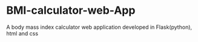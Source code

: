 # BMI-calculator-web-App
A body mass index calculator web application developed in Flask(python), html and css
